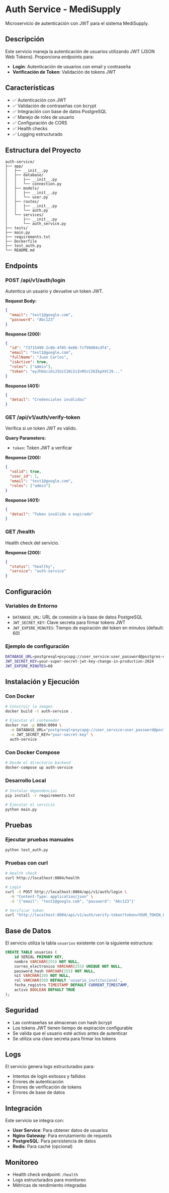 # Auth Service - MediSupply

Microservicio de autenticación con JWT para el sistema MediSupply.

## Descripción

Este servicio maneja la autenticación de usuarios utilizando JWT (JSON Web Tokens). Proporciona endpoints para:

- **Login**: Autenticación de usuarios con email y contraseña
- **Verificación de Token**: Validación de tokens JWT

## Características

- ✅ Autenticación con JWT
- ✅ Validación de contraseñas con bcrypt
- ✅ Integración con base de datos PostgreSQL
- ✅ Manejo de roles de usuario
- ✅ Configuración de CORS
- ✅ Health checks
- ✅ Logging estructurado

## Estructura del Proyecto

```
auth-service/
├── app/
│   ├── __init__.py
│   ├── database/
│   │   ├── __init__.py
│   │   └── connection.py
│   ├── models/
│   │   ├── __init__.py
│   │   └── user.py
│   ├── routes/
│   │   ├── __init__.py
│   │   └── auth.py
│   └── services/
│       ├── __init__.py
│       └── auth_service.py
├── tests/
├── main.py
├── requirements.txt
├── Dockerfile
├── test_auth.py
└── README.md
```

## Endpoints

### POST /api/v1/auth/login

Autentica un usuario y devuelve un token JWT.

**Request Body:**
```json
{
  "email": "test1@google.com",
  "password": "Abc123"
}
```

**Response (200):**
```json
{
  "id": "73715499-2c0b-4f05-8e86-7cf99d04cdf4",
  "email": "test1@google.com",
  "fullName": "Juan Carlos",
  "isActive": true,
  "roles": ["admin"],
  "token": "eyJhbGciOiJIUzI1NiIsInR5cCI6IkpXVCJ9..."
}
```

**Response (401):**
```json
{
  "detail": "Credenciales inválidas"
}
```

### GET /api/v1/auth/verify-token

Verifica si un token JWT es válido.

**Query Parameters:**
- `token`: Token JWT a verificar

**Response (200):**
```json
{
  "valid": true,
  "user_id": 1,
  "email": "test1@google.com",
  "roles": ["admin"]
}
```

**Response (401):**
```json
{
  "detail": "Token inválido o expirado"
}
```

### GET /health

Health check del servicio.

**Response (200):**
```json
{
  "status": "healthy",
  "service": "auth-service"
}
```

## Configuración

### Variables de Entorno

- `DATABASE_URL`: URL de conexión a la base de datos PostgreSQL
- `JWT_SECRET_KEY`: Clave secreta para firmar tokens JWT
- `JWT_EXPIRE_MINUTES`: Tiempo de expiración del token en minutos (default: 60)

### Ejemplo de configuración

```bash
DATABASE_URL=postgresql+psycopg://user_service:user_password@postgres-db:5432/user_db
JWT_SECRET_KEY=your-super-secret-jwt-key-change-in-production-2024
JWT_EXPIRE_MINUTES=60
```

## Instalación y Ejecución

### Con Docker

```bash
# Construir la imagen
docker build -t auth-service .

# Ejecutar el contenedor
docker run -p 8004:8004 \
  -e DATABASE_URL="postgresql+psycopg://user_service:user_password@postgres-db:5432/user_db" \
  -e JWT_SECRET_KEY="your-secret-key" \
  auth-service
```

### Con Docker Compose

```bash
# Desde el directorio backend
docker-compose up auth-service
```

### Desarrollo Local

```bash
# Instalar dependencias
pip install -r requirements.txt

# Ejecutar el servicio
python main.py
```

## Pruebas

### Ejecutar pruebas manuales

```bash
python test_auth.py
```

### Pruebas con curl

```bash
# Health check
curl http://localhost:8004/health

# Login
curl -X POST http://localhost:8004/api/v1/auth/login \
  -H "Content-Type: application/json" \
  -d '{"email": "test1@google.com", "password": "Abc123"}'

# Verificar token
curl "http://localhost:8004/api/v1/auth/verify-token?token=YOUR_TOKEN_HERE"
```

## Base de Datos

El servicio utiliza la tabla `usuarios` existente con la siguiente estructura:

```sql
CREATE TABLE usuarios (
    id SERIAL PRIMARY KEY,
    nombre VARCHAR(255) NOT NULL,
    correo_electronico VARCHAR(255) UNIQUE NOT NULL,
    password_hash VARCHAR(255) NOT NULL,
    nit VARCHAR(20) NOT NULL,
    rol VARCHAR(50) DEFAULT 'usuario_institucional',
    fecha_registro TIMESTAMP DEFAULT CURRENT_TIMESTAMP,
    activo BOOLEAN DEFAULT TRUE
);
```

## Seguridad

- Las contraseñas se almacenan con hash bcrypt
- Los tokens JWT tienen tiempo de expiración configurable
- Se valida que el usuario esté activo antes de autenticar
- Se utiliza una clave secreta para firmar los tokens

## Logs

El servicio genera logs estructurados para:
- Intentos de login exitosos y fallidos
- Errores de autenticación
- Errores de verificación de tokens
- Errores de base de datos

## Integración

Este servicio se integra con:
- **User Service**: Para obtener datos de usuarios
- **Nginx Gateway**: Para enrutamiento de requests
- **PostgreSQL**: Para persistencia de datos
- **Redis**: Para caché (opcional)

## Monitoreo

- Health check endpoint: `/health`
- Logs estructurados para monitoreo
- Métricas de rendimiento integradas
